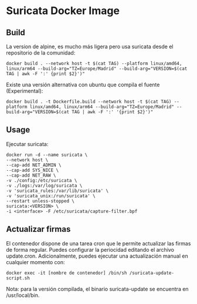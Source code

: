 # Suricata Docker Image

## Build

La version de alpine, es mucho más ligera pero usa suricata desde el repositorio de la comunidad:
	
    docker build . --network host -t $(cat TAG) --platform linux/amd64, linux/arm64 --build-arg="TZ=Europe/Madrid" --build-arg="VERSION=$(cat TAG | awk -F ':' {print $2}')"

Existe una versión alternativa con ubuntu que compila el fuente (Experimental):

    docker build . -t Dockerfile.build --network host -t $(cat TAG) --platform linux/amd64, linux/arm64 --build-arg="TZ=Europe/Madrid" --build-arg="VERSION=$(cat TAG | awk -F ':' '{print $2}')"

## Usage

Ejecutar suricata:

	docker run -d --name suricata \
	--network host \
	--cap-add NET_ADMIN \
	--cap-add SYS_NICE \
	--cap-add NET_RAW \
	-v ./config:/etc/suricata \
	-v ./logs:/var/log/suricata \
	-v 'suricata_rules:/var/lib/suricata' \
	-v 'suricata_unix:/run/suricata' \
	--restart unless-stopped \
	suricata:<VERSION> \
	-i <interface> -F /etc/suricata/capture-filter.bpf

## Actualizar firmas

El contenedor dispone de una tarea cron que le permite actualizar las firmas de forma regular. Puedes configurar la periocidad editando el archivo update.cron. Adicionalmente, puedes ejecutar una actualización manual en cualquier momento con:

	docker exec -it [nombre de contenedor] /bin/sh /suricata-update-script.sh

Nota: para la versión compilada, el binario suricata-update se encuentra en /usr/local/bin.
